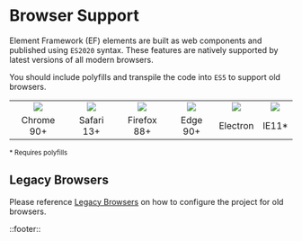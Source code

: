<!--
type: page
title: Browser Support
location: ./start/browser-support
layout: default
-->

# Browser Support
Element Framework (EF) elements are built as web components and published using `ES2020` syntax. These features are natively supported by latest versions of all modern browsers.

You should include polyfills and transpile the code into `ES5` to support old browsers.

<table>
<tbody><tr>
<td align="center"><img src="resources/images/chrome.png"></img></td>
<td align="center"><img src="resources/images/safari.png"></img></td>
<td align="center"><img src="resources/images/firefox.png"></img></td>
<td align="center"><img src="resources/images/edge.png"></img></td>
<td align="center"><img src="resources/images/electron.png"></img></td>
<td align="center"><img src="resources/images/ie.png"></img></td>
</tr>
<tr>
<td align="center">Chrome 90+</td>
<td align="center">Safari 13+</td>
<td align="center">Firefox 88+</td>
<td align="center">Edge 90+</td>
<td align="center">Electron</td>
<td align="center">IE11*</td>
</tr></tbody>
</table>
<small>* Requires polyfills</small>

## Legacy Browsers
Please reference [Legacy Browsers](https://github.com/Refinitiv/refinitiv-ui/tree/v6/packages/polyfills) on how to configure the project for old browsers.

::footer::
